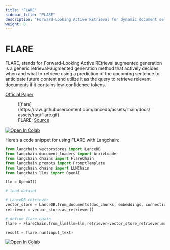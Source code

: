 ```yaml
---
title: "FLARE"
sidebar_title: "FLARE"
description: "Forward-Looking Active REtrieval for dynamic document selection"
weight: 8
---
```


FLARE 
====================================================================
FLARE, stands for Forward-Looking Active REtrieval augmented generation is a generic retrieval-augmented generation method that actively decides when and what to retrieve using a prediction of the upcoming sentence to anticipate future content and utilize it as the query to retrieve relevant documents if it contains low-confidence tokens.

[Official Paper](https://arxiv.org/abs/2305.06983)

<figure markdown="span">
  ![flare](https://raw.githubusercontent.com/lancedb/assets/main/docs/assets/rag/flare.gif)
  <figcaption>FLARE: <a href="https://github.com/jzbjyb/FLARE">Source</a></figcaption>
</figure>

[![Open In Colab](../../assets/colab.svg)](https://colab.research.google.com/github/lancedb/vectordb-recipes/blob/main/examples/better-rag-FLAIR/main.ipynb)

Here’s a code snippet for using FLARE with Langchain:

```python
from langchain.vectorstores import LanceDB
from langchain.document_loaders import ArxivLoader
from langchain.chains import FlareChain
from langchain.prompts import PromptTemplate
from langchain.chains import LLMChain
from langchain.llms import OpenAI

llm = OpenAI()

# load dataset

# LanceDB retriever
vector_store = LanceDB.from_documents(doc_chunks, embeddings, connection=table)
retriever = vector_store.as_retriever()

# define flare chain
flare = FlareChain.from_llm(llm=llm,retriever=vector_store_retriever,max_generation_len=300,min_prob=0.45)

result = flare.run(input_text)
```

[![Open In Colab](../../assets/colab.svg)](https://colab.research.google.com/github/lancedb/vectordb-recipes/blob/main/examples/better-rag-FLAIR/main.ipynb)
